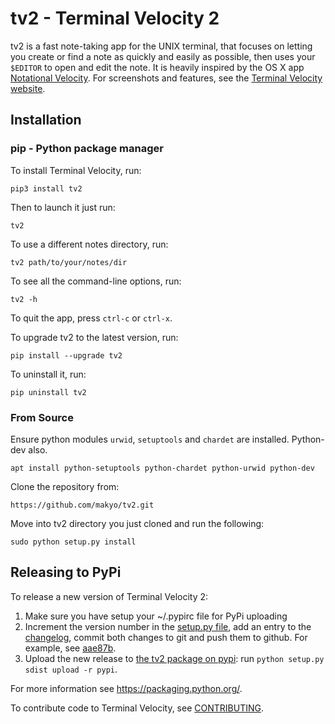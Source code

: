 # tv2 - Terminal Velocity 2

tv2 is a fast note-taking app for the UNIX terminal, that focuses on letting you create or find a note as quickly and easily as possible, then uses your `$EDITOR` to open and edit the note. It is heavily inspired by the OS X app [Notational Velocity](http://notational.net/). For screenshots and features, see the [Terminal Velocity website](https://github.com/terminal-velocity-notes/terminal_velocity).

## Installation

### pip - Python package manager
To install Terminal Velocity, run:

    pip3 install tv2

Then to launch it just run:

    tv2

To use a different notes directory, run:

    tv2 path/to/your/notes/dir

To see all the command-line options, run:

    tv2 -h

To quit the app, press `ctrl-c` or `ctrl-x`.

To upgrade tv2 to the latest version, run:

    pip install --upgrade tv2

To uninstall it, run:

    pip uninstall tv2

### From Source

Ensure python modules `urwid`, `setuptools`  and `chardet` are installed. Python-dev also.

```
apt install python-setuptools python-chardet python-urwid python-dev
```

Clone the repository from:

    https://github.com/makyo/tv2.git

Move into tv2 directory you just cloned and run the following:

    sudo python setup.py install

## Releasing to PyPi

To release a new version of Terminal Velocity 2:

1.  Make sure you have setup your \~/.pypirc file for PyPi uploading
2.  Increment the version number in the [setup.py file](setup.py), add an entry to the [changelog](CHANGELOG.txt), commit both changes to git and push them to github. For example, see [aae87b](https://github.com/seanh/terminal_velocity/commit/aae87bcc50f88037b8fc76c78c0da2086c5e89ae).
3.  Upload the new release to [the tv2 package on pypi](https://pypi.python.org/pypi/tv2): run `python setup.py sdist upload -r pypi`.

For more information see <https://packaging.python.org/>.

To contribute code to Terminal Velocity, see
[CONTRIBUTING](https://github.com/makyo/tv2/blob/master/CONTRIBUTING.md#contributing-to-terminal-velocity).

